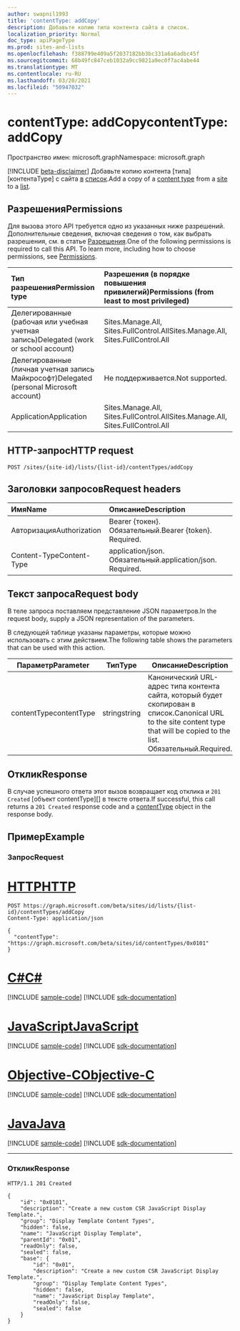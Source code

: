 ```yaml
---
author: swapnil1993
title: 'contentType: addCopy'
description: Добавьте копию типа контента сайта в список.
localization_priority: Normal
doc_type: apiPageType
ms.prod: sites-and-lists
ms.openlocfilehash: f388799e409a5f2037182bb3bc331a6a6adbc45f
ms.sourcegitcommit: 68b49fc847ceb1032a9cc9821a9ec0f7ac4abe44
ms.translationtype: MT
ms.contentlocale: ru-RU
ms.lasthandoff: 03/20/2021
ms.locfileid: "50947032"
---
```

# <a name="contenttype-addcopy"></a><span data-ttu-id="56e51-103">contentType: addCopy</span><span class="sxs-lookup"><span data-stu-id="56e51-103">contentType: addCopy</span></span>
<span data-ttu-id="56e51-104">Пространство имен: microsoft.graph</span><span class="sxs-lookup"><span data-stu-id="56e51-104">Namespace: microsoft.graph</span></span>

[!INCLUDE [beta-disclaimer](../../includes/beta-disclaimer.md)]
<span data-ttu-id="56e51-105">Добавьте копию контента [типа][контентаType] с сайта [в][site] [список][list].</span><span class="sxs-lookup"><span data-stu-id="56e51-105">Add a copy of a [content type][contentType] from a [site][site] to a [list][list].</span></span>
 
  

## <a name="permissions"></a><span data-ttu-id="56e51-106">Разрешения</span><span class="sxs-lookup"><span data-stu-id="56e51-106">Permissions</span></span>  

<span data-ttu-id="56e51-p101">Для вызова этого API требуется одно из указанных ниже разрешений. Дополнительные сведения, включая сведения о том, как выбрать разрешения, см. в статье [Разрешения](/graph/permissions_reference.md).</span><span class="sxs-lookup"><span data-stu-id="56e51-p101">One of the following permissions is required to call this API. To learn more, including how to choose permissions, see [Permissions](/graph/permissions_reference.md).</span></span>

  

|<span data-ttu-id="56e51-109">Тип разрешения</span><span class="sxs-lookup"><span data-stu-id="56e51-109">Permission type</span></span> | <span data-ttu-id="56e51-110">Разрешения (в порядке повышения привилегий)</span><span class="sxs-lookup"><span data-stu-id="56e51-110">Permissions (from least to most privileged)</span></span> |
|:--------------------|:---------------------------------------------------------|
|<span data-ttu-id="56e51-111">Делегированные (рабочая или учебная учетная запись)</span><span class="sxs-lookup"><span data-stu-id="56e51-111">Delegated (work or school account)</span></span> |<span data-ttu-id="56e51-112">Sites.Manage.All, Sites.FullControl.All</span><span class="sxs-lookup"><span data-stu-id="56e51-112">Sites.Manage.All, Sites.FullControl.All</span></span>  |
|<span data-ttu-id="56e51-113">Делегированные (личная учетная запись Майкрософт)</span><span class="sxs-lookup"><span data-stu-id="56e51-113">Delegated (personal Microsoft account)</span></span> | <span data-ttu-id="56e51-114">Не поддерживается.</span><span class="sxs-lookup"><span data-stu-id="56e51-114">Not supported.</span></span> |
|<span data-ttu-id="56e51-115">Application</span><span class="sxs-lookup"><span data-stu-id="56e51-115">Application</span></span> | <span data-ttu-id="56e51-116">Sites.Manage.All, Sites.FullControl.All</span><span class="sxs-lookup"><span data-stu-id="56e51-116">Sites.Manage.All, Sites.FullControl.All</span></span> |

  

## <a name="http-request"></a><span data-ttu-id="56e51-117">HTTP-запрос</span><span class="sxs-lookup"><span data-stu-id="56e51-117">HTTP request</span></span>
<!-- {
  "blockType": "ignored"
}
-->
```http
POST /sites/{site-id}/lists/{list-id}/contentTypes/addCopy
```

## <a name="request-headers"></a><span data-ttu-id="56e51-118">Заголовки запросов</span><span class="sxs-lookup"><span data-stu-id="56e51-118">Request headers</span></span>
|<span data-ttu-id="56e51-119">Имя</span><span class="sxs-lookup"><span data-stu-id="56e51-119">Name</span></span>|<span data-ttu-id="56e51-120">Описание</span><span class="sxs-lookup"><span data-stu-id="56e51-120">Description</span></span>|
|:---|:---|
|<span data-ttu-id="56e51-121">Авторизация</span><span class="sxs-lookup"><span data-stu-id="56e51-121">Authorization</span></span>|<span data-ttu-id="56e51-p102">Bearer {токен}. Обязательный.</span><span class="sxs-lookup"><span data-stu-id="56e51-p102">Bearer {token}. Required.</span></span>|
|<span data-ttu-id="56e51-124">Content-Type</span><span class="sxs-lookup"><span data-stu-id="56e51-124">Content-Type</span></span>|<span data-ttu-id="56e51-p103">application/json. Обязательный.</span><span class="sxs-lookup"><span data-stu-id="56e51-p103">application/json. Required.</span></span>|

## <a name="request-body"></a><span data-ttu-id="56e51-127">Текст запроса</span><span class="sxs-lookup"><span data-stu-id="56e51-127">Request body</span></span>
<span data-ttu-id="56e51-128">В теле запроса поставляем представление JSON параметров.</span><span class="sxs-lookup"><span data-stu-id="56e51-128">In the request body, supply a JSON representation of the parameters.</span></span>

<span data-ttu-id="56e51-129">В следующей таблице указаны параметры, которые можно использовать с этим действием.</span><span class="sxs-lookup"><span data-stu-id="56e51-129">The following table shows the parameters that can be used with this action.</span></span>

|<span data-ttu-id="56e51-130">Параметр</span><span class="sxs-lookup"><span data-stu-id="56e51-130">Parameter</span></span>|<span data-ttu-id="56e51-131">Тип</span><span class="sxs-lookup"><span data-stu-id="56e51-131">Type</span></span>|<span data-ttu-id="56e51-132">Описание</span><span class="sxs-lookup"><span data-stu-id="56e51-132">Description</span></span>|
|-|-|-|
|<span data-ttu-id="56e51-133">contentType</span><span class="sxs-lookup"><span data-stu-id="56e51-133">contentType</span></span>| <span data-ttu-id="56e51-134">string</span><span class="sxs-lookup"><span data-stu-id="56e51-134">string</span></span> | <span data-ttu-id="56e51-135">Канонический URL-адрес типа контента сайта, который будет скопирован в список.</span><span class="sxs-lookup"><span data-stu-id="56e51-135">Canonical URL to the site content type that will be copied to the list.</span></span> <span data-ttu-id="56e51-136">Обязательный.</span><span class="sxs-lookup"><span data-stu-id="56e51-136">Required.</span></span>|

## <a name="response"></a><span data-ttu-id="56e51-137">Отклик</span><span class="sxs-lookup"><span data-stu-id="56e51-137">Response</span></span>

<span data-ttu-id="56e51-138">В случае успешного ответа этот вызов возвращает код отклика и `201 Created` [объект contentType][] в тексте ответа.</span><span class="sxs-lookup"><span data-stu-id="56e51-138">If successful, this call returns a `201 Created` response code and a [contentType][] object in the response body.</span></span>

## <a name="example"></a><span data-ttu-id="56e51-139">Пример</span><span class="sxs-lookup"><span data-stu-id="56e51-139">Example</span></span>

### <a name="request"></a><span data-ttu-id="56e51-140">Запрос</span><span class="sxs-lookup"><span data-stu-id="56e51-140">Request</span></span>

# <a name="http"></a>[<span data-ttu-id="56e51-141">HTTP</span><span class="sxs-lookup"><span data-stu-id="56e51-141">HTTP</span></span>](#tab/http)
<!-- {
  "blockType": "request",
  "name": "contenttype_addcopy"
}
-->
```http
POST https://graph.microsoft.com/beta/sites/id/lists/{list-id}/contentTypes/addCopy
Content-Type: application/json

{
  "contentType": "https://graph.microsoft.com/beta/sites/id/contentTypes/0x0101"
}
```
# <a name="c"></a>[<span data-ttu-id="56e51-142">C#</span><span class="sxs-lookup"><span data-stu-id="56e51-142">C#</span></span>](#tab/csharp)
[!INCLUDE [sample-code](../includes/snippets/csharp/contenttype-addcopy-csharp-snippets.md)]
[!INCLUDE [sdk-documentation](../includes/snippets/snippets-sdk-documentation-link.md)]

# <a name="javascript"></a>[<span data-ttu-id="56e51-143">JavaScript</span><span class="sxs-lookup"><span data-stu-id="56e51-143">JavaScript</span></span>](#tab/javascript)
[!INCLUDE [sample-code](../includes/snippets/javascript/contenttype-addcopy-javascript-snippets.md)]
[!INCLUDE [sdk-documentation](../includes/snippets/snippets-sdk-documentation-link.md)]

# <a name="objective-c"></a>[<span data-ttu-id="56e51-144">Objective-C</span><span class="sxs-lookup"><span data-stu-id="56e51-144">Objective-C</span></span>](#tab/objc)
[!INCLUDE [sample-code](../includes/snippets/objc/contenttype-addcopy-objc-snippets.md)]
[!INCLUDE [sdk-documentation](../includes/snippets/snippets-sdk-documentation-link.md)]

# <a name="java"></a>[<span data-ttu-id="56e51-145">Java</span><span class="sxs-lookup"><span data-stu-id="56e51-145">Java</span></span>](#tab/java)
[!INCLUDE [sample-code](../includes/snippets/java/contenttype-addcopy-java-snippets.md)]
[!INCLUDE [sdk-documentation](../includes/snippets/snippets-sdk-documentation-link.md)]

---




### <a name="response"></a><span data-ttu-id="56e51-146">Отклик</span><span class="sxs-lookup"><span data-stu-id="56e51-146">Response</span></span>


<!-- { "blockType": "response", "@type": "microsoft.graph.contentType", "truncated": true} -->

```http
HTTP/1.1 201 Created

{
    "id": "0x0101",
    "description": "Create a new custom CSR JavaScript Display Template.",
    "group": "Display Template Content Types",
    "hidden": false,
    "name": "JavaScript Display Template",
    "parentId": "0x01",
    "readOnly": false,
    "sealed": false,
    "base": {
        "id": "0x01",
        "description": "Create a new custom CSR JavaScript Display Template.",
        "group": "Display Template Content Types",
        "hidden": false,
        "name": "JavaScript Display Template",
        "readOnly": false,
        "sealed": false
    }
}
```

[site]: ../resources/site.md
[list]: ../resources/list.md
[contentType]: ../resources/contentType.md
